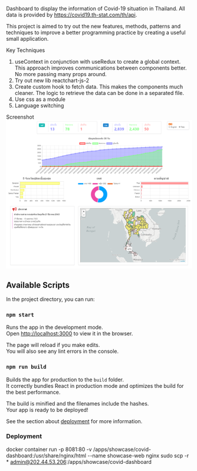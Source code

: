 Dashboard to display the information of Covid-19 situation in Thailand.
All data is provided by https://covid19.th-stat.com/th/api.

This project is aimed to try out the new features, methods, patterns and techniques to improve a better programming practice by creating a useful small application.

Key Techniques
1. useContext in conjunction with useRedux to create a global context. This approach improves communications between components better. No more passing many props around.
2. Try out new lib reactchart-js-2
3. Create custom hook to fetch data. This makes the components much cleaner. The logic to retrieve the data can be done in a separated file.
4. Use css as a module
5. Language switching

Screenshot
![Example](https://github.com/vokmon/covid-tracker/blob/master/dashboard.png?raw=true)

## Available Scripts

In the project directory, you can run:

### `npm start`

Runs the app in the development mode.<br />
Open [http://localhost:3000](http://localhost:3000) to view it in the browser.

The page will reload if you make edits.<br />
You will also see any lint errors in the console.


### `npm run build`

Builds the app for production to the `build` folder.<br />
It correctly bundles React in production mode and optimizes the build for the best performance.

The build is minified and the filenames include the hashes.<br />
Your app is ready to be deployed!

See the section about [deployment](https://facebook.github.io/create-react-app/docs/deployment) for more information.


### Deployment
docker container run -p 8081:80 -v /apps/showcase/covid-dashboard:/usr/share/nginx/html --name showcase-web nginx
sudo scp -r * admin@202.44.53.206:/apps/showcase/covid-dashboard